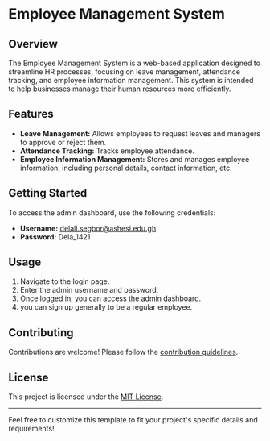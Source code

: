 # Employee Management System

## Overview

The Employee Management System is a web-based application designed to streamline HR processes, focusing on leave management, attendance tracking, and employee information management. This system is intended to help businesses manage their human resources more efficiently.

## Features

- **Leave Management:** Allows employees to request leaves and managers to approve or reject them.
- **Attendance Tracking:** Tracks employee attendance.
- **Employee Information Management:** Stores and manages employee information, including personal details, contact information, etc.

## Getting Started

To access the admin dashboard, use the following credentials:

- **Username:** delali.segbor@ashesi.edu.gh
- **Password:** Dela_1421

## Usage

1. Navigate to the login page.
2. Enter the admin username and password.
3. Once logged in, you can access the admin dashboard.
4. you can sign up generally to be a regular employee.

## Contributing

Contributions are welcome! Please follow the [contribution guidelines](CONTRIBUTING.md).

## License

This project is licensed under the [MIT License](LICENSE).

---

Feel free to customize this template to fit your project's specific details and requirements!
